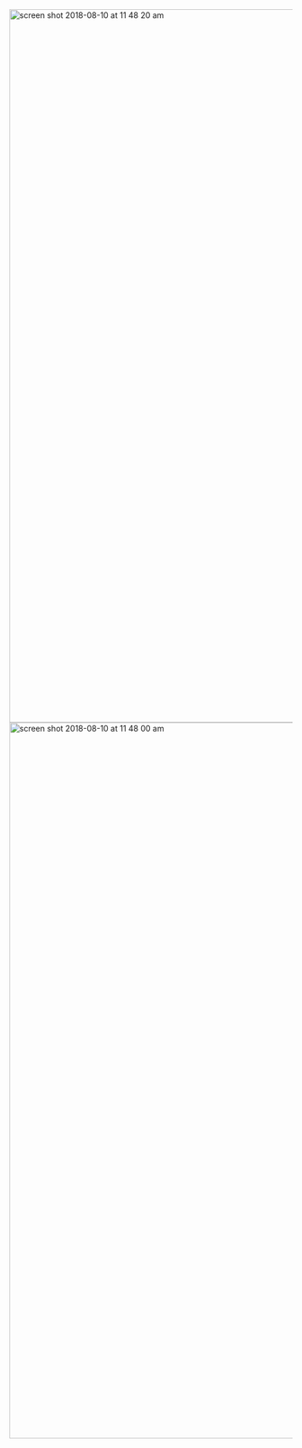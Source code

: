 <img width="1268" alt="screen shot 2018-08-10 at 11 48 20 am" src="https://user-images.githubusercontent.com/4441991/43975719-6b15f358-9c93-11e8-8208-4f6d3a3de4c8.png">

<img width="1273" alt="screen shot 2018-08-10 at 11 48 00 am" src="https://user-images.githubusercontent.com/4441991/43975765-909d0ddc-9c93-11e8-9d5f-e8ef77912aeb.png">

